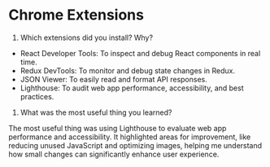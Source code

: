 # Chrome Extensions

1. Which extensions did you install? Why?

- React Developer Tools: To inspect and debug React components in real time.
- Redux DevTools: To monitor and debug state changes in Redux.
- JSON Viewer: To easily read and format API responses.
- Lighthouse: To audit web app performance, accessibility, and best practices.

1. What was the most useful thing you learned?

The most useful thing was using Lighthouse to evaluate web app performance and
accessibility. It highlighted areas for improvement, like reducing unused
JavaScript and optimizing images, helping me understand how small changes can
significantly enhance user experience.
